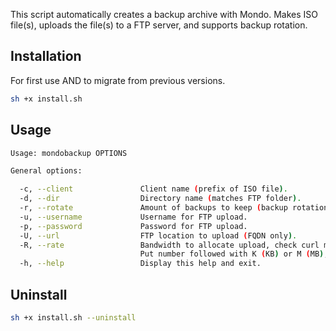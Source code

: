 This script automatically creates a backup archive with Mondo.
Makes ISO file(s), uploads the file(s) to a FTP server, and supports backup rotation.

## Installation
For first use AND to migrate from previous versions.
```bash
sh +x install.sh
```

## Usage

```bash
Usage: mondobackup OPTIONS

General options:

  -c, --client               Client name (prefix of ISO file).
  -d, --dir                  Directory name (matches FTP folder).
  -r, --rotate               Amount of backups to keep (backup rotation) [default=2].
  -u, --username             Username for FTP upload.
  -p, --password             Password for FTP upload.
  -U, --url                  FTP location to upload (FQDN only).
  -R, --rate                 Bandwidth to allocate upload, check curl manual.
                             Put number followed with K (KB) or M (MB), no space, small letters OK.
  -h, --help                 Display this help and exit.
```

## Uninstall

```bash
sh +x install.sh --uninstall
```